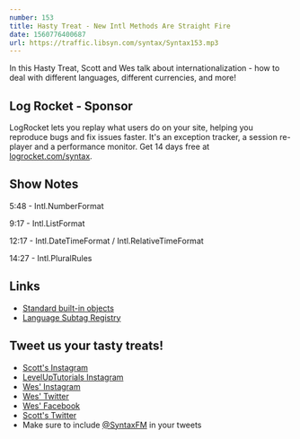 ```yaml
---
number: 153
title: Hasty Treat - New Intl Methods Are Straight Fire
date: 1560776400687
url: https://traffic.libsyn.com/syntax/Syntax153.mp3
---
```


In this Hasty Treat, Scott and Wes talk about internationalization - how to deal with different languages, different currencies, and more!

## Log Rocket - Sponsor

LogRocket lets you replay what users do on your site, helping you reproduce bugs and fix issues faster. It's an exception tracker, a session re-player and a performance monitor. Get 14 days free at [logrocket.com/syntax](https://logrocket.com/syntax).

## Show Notes

5:48 - Intl.NumberFormat

9:17 - Intl.ListFormat

12:17 - Intl.DateTimeFormat / Intl.RelativeTimeFormat

14:27 - Intl.PluralRules

## Links
* [Standard built-in objects](https://developer.mozilla.org/en-US/docs/Web/JavaScript/Reference/Global_Objects#Internationalization)
* [Language Subtag Registry](https://www.iana.org/assignments/language-subtag-registry/language-subtag-registry)

## Tweet us your tasty treats!
* [Scott's Instagram](https://www.instagram.com/stolinski/)
* [LevelUpTutorials Instagram](https://www.instagram.com/LevelUpTutorials/)
* [Wes' Instagram](https://www.instagram.com/wesbos/)
* [Wes' Twitter](https://twitter.com/wesbos)
* [Wes' Facebook](https://www.facebook.com/wesbos.developer)
* [Scott's Twitter](https://twitter.com/stolinski)
* Make sure to include [@SyntaxFM](https://twitter.com/SyntaxFM) in your tweets
